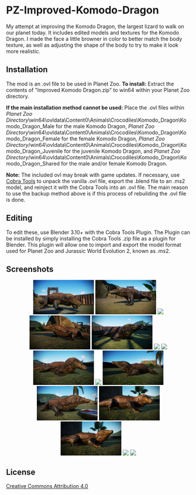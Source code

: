 # PZ-Improved-Komodo-Dragon
 
My attempt at improving the Komodo Dragon, the largest lizard to walk on our planet today. It includes edited models and textures for the Komodo Dragon. I made the face a little browner in color to better match the body texture, as well as adjusting the shape of the body to try to make it look more realistic.

## Installation

The mod is an .ovl file to be used in Planet Zoo. **To install:** Extract the contents of "Improved Komodo Dragon.zip" to win64 within your Planet Zoo directory.

**If the main installation method cannot be used:** Place the .ovl files within *Planet Zoo Directory*\win64\ovldata\Content0\Animals\Crocodiles\Komodo_Dragon\Komodo_Dragon_Male for the male Komodo Dragon, *Planet Zoo Directory*\win64\ovldata\Content0\Animals\Crocodiles\Komodo_Dragon\Komodo_Dragon_Female for the female Komodo Dragon, *Planet Zoo Directory*/win64\ovldata\Content0\Animals\Crocodiles\Komodo_Dragon\Komodo_Dragon_Juvenile for the juvenile Komodo Dragon, and *Planet Zoo Directory*/win64\ovldata\Content0\Animals\Crocodiles\Komodo_Dragon\Komodo_Dragon_Shared for the male and/or female Komodo Dragon.

**Note:** The included ovl may break with game updates. If necessary, use [Cobra Tools](https://github.com/OpenNaja/cobra-tools) to unpack the vanilla .ovl file, export the .blend file to an .ms2 model, and reinject it with the Cobra Tools into an .ovl file. The main reason to use the backup method above is if this process of rebuilding the .ovl file is done.

## Editing
To edit these, use Blender 3.10+ with the Cobra Tools Plugin. The Plugin can be installed by simply installing the Cobra Tools .zip file as a plugin for Blender. This plugin will allow one to import and export the model format used for Planet Zoo and Jurassic World Evolution 2, known as .ms2.

## Screenshots
<div style="text-align: center;">
<img src=./Pictures/Improved%20Komodo%20Dragon%20(1).png width="33%" height="auto">
<img src=./Pictures/Improved%20Komodo%20Dragon%20(2).webp width="33%" height="auto">
<img src=./Pictures/Improved%20Komodo%20Dragon%20(3).png width="33%" height="auto">
<img src=./Pictures/Improved%20Komodo%20Dragon%20(4).png width="33%" height="auto">
<img src=./Pictures/Improved%20Komodo%20Dragon%20(5).webp width="33%" height="auto">
<img src=./Pictures/Improved%20Komodo%20Dragon%20(6).png width="33%" height="auto">
<img src=./Pictures/Improved%20Komodo%20Dragon%20(7).png width="33%" height="auto">
<img src=./Pictures/Improved%20Komodo%20Dragon%20(8).png width="33%" height="auto">
<img src=./Pictures/Improved%20Komodo%20Dragon%20(9).png width="33%" height="auto">
<img src=./Pictures/Improved%20Komodo%20Dragon%20(10).png width="33%" height="auto">
<img src=./Pictures/Improved%20Komodo%20Dragon%20(11).png width="33%" height="auto">
<img src=./Pictures/Improved%20Komodo%20Dragon%20(12).png width="33%" height="auto">
<img src=./Pictures/Improved%20Komodo%20Dragon%20(13).png width="33%" height="auto">
<img src=./Pictures/Improved%20Komodo%20Dragon%20(14).png width="33%" height="auto">
<img src=./Pictures/Improved%20Komodo%20Dragon%20(15).png width="33%" height="auto">
</div>

## License
[Creative Commons Attribution 4.0](https://choosealicense.com/licenses/cc-by-4.0/)